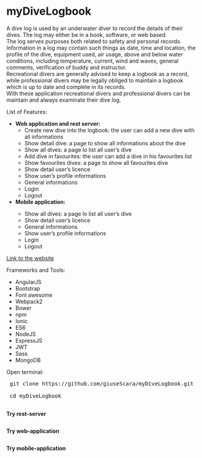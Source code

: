 # myDiveLogbook
<p>A dive log is used by an underwater diver to record the details of their dives. The log may either be in
                    a book, software, or web based. <br>The log serves purposes both related to safety and personal records.
                    Information in a log may contain such things as date, time and location, the profile of the dive, equipment
                    used, air usage, above and below water conditions, including temperature, current, wind and waves, general
                    comments, verification of buddy and instructor.<br> Recreational divers are generally advised to keep
                    a logbook as a record, while professional divers may be legally obliged to maintain a logbook which is
                    up to date and complete in its records. <br>With these application recreational divers and professional
                    divers can be maintain and always examinate their dive log.
                </p>
                <p>
                    List of Features:
                </p>
                <ul>
                  <li><b>Web application and rest server:</b>
                    <ul>
                      <li>Create new dive into the logbook: the user can add a new dive with all informations</li>
                      <li>Show detail dive: a page to show all informations about the dive</li>
                      <li>Show all dives: a page lo list all user’s dive</li>
                      <li>Add dive in favourites: the user can add a dive in his favourites list</li>
                      <li>Show favourites dives: a page to show all favourites dive</li>
                      <li>Show detail user’s licence</li>
                      <li>Show user’s profile informations</li>
                      <li>General informations</li>
                      <li>Login</li>
                      <li>Logout</li> 
                    </ul>
                  </li>
                  <li><b>Mobile application:</b></li>
                     <ul>
                     <li>Show all dives: a page lo list all user’s dive</li>
                     <li>Show detail user’s licence</li>
                      <li>General informations</li>
                      <li>Show user’s profile informations</li>
                      <li>Login</li>
                      <li>Logout</li>
                    </ul>
                </ul>
 <p>
<a href="http://ec2-52-23-211-176.compute-1.amazonaws.com:3000/">Link to the website</a>
</p>

Frameworks and Tools:
- AngularJS
- Bootstrap
- Font awesome
- Webpack2
- Bower
- npm
- Ionic
- ES6
- NodeJS
- ExpressJS
- JWT
- Sass
- MongoDB

Open terminal:
<pre>
 git clone https://github.com/giuseScara/myDiveLogbook.git<br>
 cd myDiveLogbook <br>
</pre>

<b>Try rest-server</b>
<pre>
</pre>
   
<b>Try web-application</b>
<pre>
</pre>

<b>Try mobile-application</b>
<pre>
</pre>
